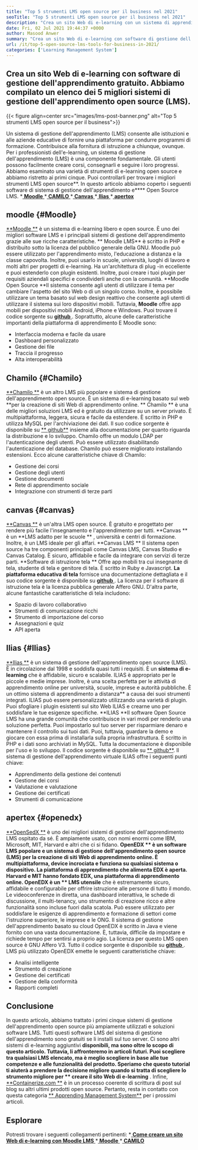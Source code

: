 ```yaml
---
title: "Top 5 strumenti LMS open source per il business nel 2021" 
seoTitle: "Top 5 strumenti LMS open source per il business nel 2021" 
description: "Crea un sito Web di e-learning con un sistema di apprendimento a distanza gratuito e open source. Dai un'occhiata all'elenco e scegli l'LMS e-learning appropriato per le imprese." 
date: Fri, 02 Jul 2021 19:44:37 +0000
author: Masood Anwer
summary: "Crea un sito Web di e-learning con software di gestione dell'apprendimento gratuito. Abbiamo compilato un elenco dei 5 migliori sistemi di gestione dell'apprendimento open source (LMS)." 
url: /it/top-5-open-source-lms-tools-for-business-in-2021/
categories: ['Learning Management System']
---
```


## Crea un sito Web di e-learning con software di gestione dell'apprendimento gratuito. Abbiamo compilato un elenco dei 5 migliori sistemi di gestione dell'apprendimento open source (LMS).

{{< figure align=center src="images/lms-post-banner.png" alt="Top 5 strumenti LMS open source per il business">}}

Un sistema di gestione dell'apprendimento (LMS) consente alle istituzioni e alle aziende educative di fornire una piattaforma per condurre programmi di formazione. Contribuisce alla fornitura di istruzione a chiunque, ovunque. Per i professionisti dell'e-learning, un sistema di gestione dell'apprendimento (LMS) è una componente fondamentale. Gli utenti possono facilmente creare corsi, consegnarli e seguire i loro progressi. Abbiamo esaminato una varietà di strumenti di e-learning open source e abbiamo ristretto ai primi cinque. Puoi controllarli per trovare i migliori strumenti LMS open source**.
In questo articolo abbiamo coperto i seguenti software di sistema di gestione dell'apprendimento e**** Open Source LMS.
  *[ **Moodle** ][1]
  *[ **CAMILO** ][2]
  *[ **Canvas** ][3]
  *[ **Ilias** ][4]
  *[ **apertox** ][5]

## moodle   {#Moodle}
[**Moodle **][6] è un sistema di e-learning libero e open source. È uno dei migliori software LMS e i principali sistemi di gestione dell'apprendimento grazie alle sue ricche caratteristiche. ** Moodle LMS**  è scritto in PHP e distribuito sotto la licenza del pubblico generale della GNU. Moodle può essere utilizzato per l'apprendimento misto, l'educazione a distanza e la classe capovolta. Inoltre, puoi usarlo in scuole, università, luoghi di lavoro e molti altri per progetti di e-learning. Ha un'architettura di plug -in eccellente e puoi estenderlo con plugin esistenti. Inoltre, puoi creare i tuoi plugin per requisiti aziendali specifici e condividerli anche con la comunità.
**Moodle Open Source **Il sistema consente agli utenti di utilizzare il tema per cambiare l'aspetto del sito Web o di un singolo corso. Inoltre, è possibile utilizzare un tema basato sul web design reattivo che consente agli utenti di utilizzare il sistema sui loro dispositivi mobili. Tuttavia,  **Moodle**   offre app mobili per dispositivi mobili Android, iPhone e Windows. Puoi trovare il codice sorgente su [ **github** ][7].
Soprattutto, alcune delle caratteristiche importanti della piattaforma di apprendimento E Moodle sono:
  * Interfaccia moderna e facile da usare
  * Dashboard personalizzato
  * Gestione dei file
  * Traccia il progresso
  * Alta interoperabilità

## Chamilo   {#Chamilo}
[**Chamilo **][8] è un altro LMS più popolare e sistema di gestione dell'apprendimento open source. È un sistema di e-learning basato sul web  **per la creazione di siti Web di apprendimento online. **  Chamilo ** è una delle migliori soluzioni LMS ed è gratuito da utilizzare su un server privato. È multipiattaforma, leggera, sicura e facile da estendere. È scritto in PHP e utilizza MySQL per l'archiviazione dei dati. Il suo codice sorgente è disponibile su [**  github**][9] insieme alla documentazione per quanto riguarda la distribuzione e lo sviluppo. Chamilo offre un modulo LDAP per l'autenticazione degli utenti. Può essere utilizzato disabilitando l'autenticazione del database. Chamilo può essere migliorato installando estensioni.
Ecco alcune caratteristiche chiave di Chamilo:
  * Gestione dei corsi
  * Gestione degli utenti
  * Gestione documenti
  * Rete di apprendimento sociale
  * Integrazione con strumenti di terze parti

## canvas   {#canvas}
[**Canvas **][10] è un'altra LMS open source. È gratuito e progettato per rendere più facile l'insegnamento e l'apprendimento per tutti.  **Canvas **  è un  **LMS adatto per le scuole ** , università e centri di formazione. Inoltre, è un LMS ideale per gli affari.  **Canvas LMS **  Il sistema open source ha tre componenti principali come Canvas LMS, Canvas Studio e Canvas Catalog. È sicuro, affidabile e facile da integrare con servizi di terze parti.  **Software di istruzione tela **  Offre app mobili tra cui insegnante di tela, studente di tela e genitore di tela. È scritto in Ruby e Javascript.  **La piattaforma educativa di tela**   fornisce una documentazione dettagliata e il suo codice sorgente è disponibile su [ **github** ][11]. La licenza per il software di istruzione tela è la licenza pubblica generale Affero GNU.
D'altra parte, alcune fantastiche caratteristiche di tela includono:
  * Spazio di lavoro collaborativo
  * Strumenti di comunicazione ricchi
  * Strumento di importazione del corso
  * Assegnazioni e quiz
  * API aperta

## Ilias   {#Ilias}
[**Ilias **][12] è un sistema di gestione dell'apprendimento open source (LMS). È in circolazione dal 1998 e soddisfa quasi tutti i requisiti. È un  **sistema di e-learning**   che è affidabile, sicuro e scalabile. ILIAS è appropriato per le piccole e medie imprese. Inoltre, è una scelta perfetta per le attività di apprendimento online per università, scuole, imprese e autorità pubbliche. È un ottimo sistema di apprendimento a distanza** a causa dei suoi strumenti integrati. ILIAS può essere personalizzato utilizzando una varietà di plugin. Puoi sfogliare i plugin esistenti sul sito Web ILIAS e crearne uno per soddisfare le tue esigenze specifiche.
**ILIAS  **Il software Open Source LMS ha una grande comunità che contribuisce in vari modi per renderlo una soluzione perfetta. Puoi impostarlo sul tuo server per risparmiare denaro e mantenere il controllo sui tuoi dati. Puoi, tuttavia, guardare la demo e giocare con essa prima di installarla sulla propria infrastruttura. È scritto in PHP e i dati sono archiviati in MySQL. Tutta la documentazione è disponibile per l'uso e lo sviluppo. Il codice sorgente è disponibile su [**  github**][13].
Il sistema di gestione dell'apprendimento virtuale ILIAS offre i seguenti punti chiave:
  * Apprendimento della gestione dei contenuti
  * Gestione dei corsi
  * Valutazione e valutazione
  * Gestione dei certificati
  * Strumenti di comunicazione

## apertex   {#openedx}
[**OpenSedX **][14] è uno dei migliori sistemi di gestione dell'apprendimento LMS ospitato da sé. È ampiamente usato, con nomi enormi come IBM, Microsoft, MIT, Harvard e altri che ci si fidano.  **OpenEDX **  è un software LMS popolare e un sistema di gestione dell'apprendimento open source (LMS) per la creazione di siti Web di apprendimento online. È multipiattaforma, device incrociata e funziona su qualsiasi sistema o dispositivo. La piattaforma di apprendimento che alimenta EDX è aperta. Harvard e MIT hanno fondato EDX, una piattaforma di apprendimento online. OpenEDX è un ** LMS utensile**  che è estremamente sicuro, affidabile e configurabile per offrire istruzione alle persone di tutto il mondo.
Le videoconferenze in diretta, una dashboard interattiva, le schede di discussione, il multi-tenancy, uno strumento di creazione ricco e altre funzionalità sono incluse fuori dalla scatola. Può essere utilizzato per soddisfare le esigenze di apprendimento e formazione di settori come l'istruzione superiore, le imprese e le ONG. Il sistema di gestione dell'apprendimento basato su cloud OpenEDX è scritto in Java e viene fornito con una vasta documentazione. È, tuttavia, difficile da impostare e richiede tempo per sentirsi a proprio agio. La licenza per questo LMS open source è GNU Affero V3. Tutto il codice sorgente è disponibile su [ **github** ][15].
LMS più utilizzato OpenEDX emette le seguenti caratteristiche chiave:
  * Analisi intelligente
  * Strumento di creazione
  * Gestione dei certificati
  * Gestione della conformità
  * Rapporti completi

## Conclusione
In questo articolo, abbiamo trattato i primi cinque sistemi di gestione dell'apprendimento open source più ampiamente utilizzati e soluzioni software LMS. Tutti questi software LMS del sistema di gestione dell'apprendimento sono gratuiti se li installi sul tuo server. Ci sono altri sistemi di e-learning aggiuntivi **disponibili, ma sono oltre lo scopo di questo articolo. Tuttavia, li affronteremo in articoli futuri. Puoi scegliere tra qualsiasi LMS elencato, ma è meglio scegliere in base alle tue competenze e alle funzionalità del prodotto. Speriamo che questo tutorial ti aiuterà a prendere la decisione migliore quando si tratta di scegliere lo strumento migliore per ** creare il sito Web di e-learning** .
Infine, [**Containerize.com **][16] è in un processo coerente di scrittura di post sul blog su altri ultimi prodotti open source. Pertanto, resta in contatto con questa categoria [**  Apprending Management System**][17] per i prossimi articoli.

## Esplorare
Potresti trovare i seguenti collegamenti pertinenti:
  *[ **Come creare un sito Web di e-learning con Moodle LMS** ][18]
  *[ **Moodle** ][19]
  *[ **CAMILO** ][20]

  
[1]: #Moodle
[2]: #Chamilo
[3]: #Canvas
[4]: #ILIAS
[5]: #OpenEdx
[6]: https://moodle.org/
[7]: https://github.com/moodle/moodle
[8]: https://chamilo.org/en/
[9]: https://github.com/chamilo/chamilo-lms
[10]: https://www.instructure.com/canvas
[11]: https://github.com/instructure/canvas-lms
[12]: https://www.ilias.de/en/
[13]: https://github.com/ILIAS-eLearning/ILIAS
[14]: https://open.edx.org/
[15]: https://github.com/edx/edx-platform
[16]: https://containerize.com
[17]: https://blog.containerize.com/category/learning-management-system/
[18]: https://blog.containerize.com/learning-management-system/how-to-create-e-learning-platform-with-moodle-lms/
[19]: https://products.containerize.com/lms/moodle/
[20]: https://products.containerize.com/lms/chamilo/
